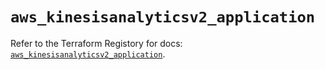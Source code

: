 # `aws_kinesisanalyticsv2_application`

Refer to the Terraform Registory for docs: [`aws_kinesisanalyticsv2_application`](https://registry.terraform.io/providers/hashicorp/aws/5.16.0/docs/resources/kinesisanalyticsv2_application).
